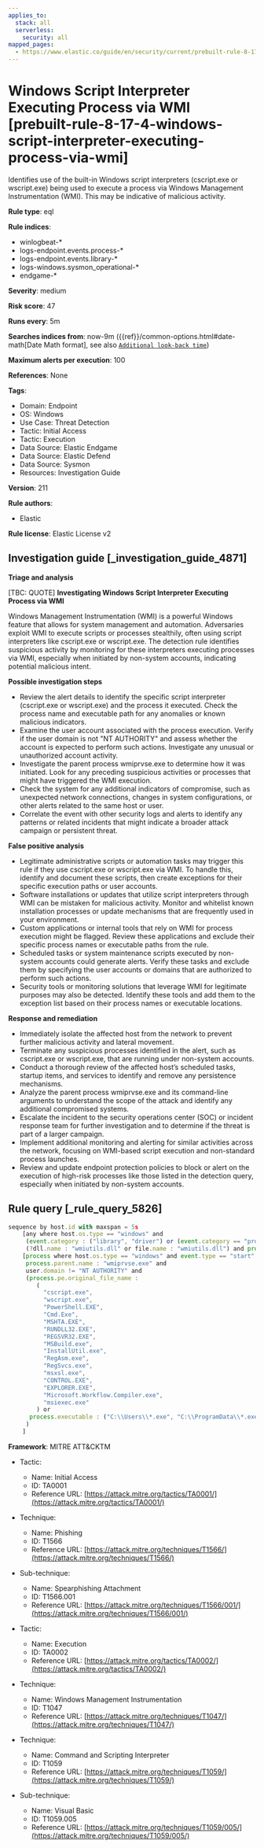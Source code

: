 ```yaml
---
applies_to:
  stack: all
  serverless:
    security: all
mapped_pages:
  - https://www.elastic.co/guide/en/security/current/prebuilt-rule-8-17-4-windows-script-interpreter-executing-process-via-wmi.html
---
```


# Windows Script Interpreter Executing Process via WMI [prebuilt-rule-8-17-4-windows-script-interpreter-executing-process-via-wmi]

Identifies use of the built-in Windows script interpreters (cscript.exe or wscript.exe) being used to execute a process via Windows Management Instrumentation (WMI). This may be indicative of malicious activity.

**Rule type**: eql

**Rule indices**:

* winlogbeat-*
* logs-endpoint.events.process-*
* logs-endpoint.events.library-*
* logs-windows.sysmon_operational-*
* endgame-*

**Severity**: medium

**Risk score**: 47

**Runs every**: 5m

**Searches indices from**: now-9m ({{ref}}/common-options.html#date-math[Date Math format], see also [`Additional look-back time`](docs-content://solutions/security/detect-and-alert/create-detection-rule.md#rule-schedule))

**Maximum alerts per execution**: 100

**References**: None

**Tags**:

* Domain: Endpoint
* OS: Windows
* Use Case: Threat Detection
* Tactic: Initial Access
* Tactic: Execution
* Data Source: Elastic Endgame
* Data Source: Elastic Defend
* Data Source: Sysmon
* Resources: Investigation Guide

**Version**: 211

**Rule authors**:

* Elastic

**Rule license**: Elastic License v2

## Investigation guide [_investigation_guide_4871]

**Triage and analysis**

[TBC: QUOTE]
**Investigating Windows Script Interpreter Executing Process via WMI**

Windows Management Instrumentation (WMI) is a powerful Windows feature that allows for system management and automation. Adversaries exploit WMI to execute scripts or processes stealthily, often using script interpreters like cscript.exe or wscript.exe. The detection rule identifies suspicious activity by monitoring for these interpreters executing processes via WMI, especially when initiated by non-system accounts, indicating potential malicious intent.

**Possible investigation steps**

* Review the alert details to identify the specific script interpreter (cscript.exe or wscript.exe) and the process it executed. Check the process name and executable path for any anomalies or known malicious indicators.
* Examine the user account associated with the process execution. Verify if the user domain is not "NT AUTHORITY" and assess whether the account is expected to perform such actions. Investigate any unusual or unauthorized account activity.
* Investigate the parent process wmiprvse.exe to determine how it was initiated. Look for any preceding suspicious activities or processes that might have triggered the WMI execution.
* Check the system for any additional indicators of compromise, such as unexpected network connections, changes in system configurations, or other alerts related to the same host or user.
* Correlate the event with other security logs and alerts to identify any patterns or related incidents that might indicate a broader attack campaign or persistent threat.

**False positive analysis**

* Legitimate administrative scripts or automation tasks may trigger this rule if they use cscript.exe or wscript.exe via WMI. To handle this, identify and document these scripts, then create exceptions for their specific execution paths or user accounts.
* Software installations or updates that utilize script interpreters through WMI can be mistaken for malicious activity. Monitor and whitelist known installation processes or update mechanisms that are frequently used in your environment.
* Custom applications or internal tools that rely on WMI for process execution might be flagged. Review these applications and exclude their specific process names or executable paths from the rule.
* Scheduled tasks or system maintenance scripts executed by non-system accounts could generate alerts. Verify these tasks and exclude them by specifying the user accounts or domains that are authorized to perform such actions.
* Security tools or monitoring solutions that leverage WMI for legitimate purposes may also be detected. Identify these tools and add them to the exception list based on their process names or executable locations.

**Response and remediation**

* Immediately isolate the affected host from the network to prevent further malicious activity and lateral movement.
* Terminate any suspicious processes identified in the alert, such as cscript.exe or wscript.exe, that are running under non-system accounts.
* Conduct a thorough review of the affected host’s scheduled tasks, startup items, and services to identify and remove any persistence mechanisms.
* Analyze the parent process wmiprvse.exe and its command-line arguments to understand the scope of the attack and identify any additional compromised systems.
* Escalate the incident to the security operations center (SOC) or incident response team for further investigation and to determine if the threat is part of a larger campaign.
* Implement additional monitoring and alerting for similar activities across the network, focusing on WMI-based script execution and non-standard process launches.
* Review and update endpoint protection policies to block or alert on the execution of high-risk processes like those listed in the detection query, especially when initiated by non-system accounts.


## Rule query [_rule_query_5826]

```js
sequence by host.id with maxspan = 5s
    [any where host.os.type == "windows" and
     (event.category : ("library", "driver") or (event.category == "process" and event.action : "Image loaded*")) and
     (?dll.name : "wmiutils.dll" or file.name : "wmiutils.dll") and process.name : ("wscript.exe", "cscript.exe")]
    [process where host.os.type == "windows" and event.type == "start" and
     process.parent.name : "wmiprvse.exe" and
     user.domain != "NT AUTHORITY" and
     (process.pe.original_file_name :
        (
          "cscript.exe",
          "wscript.exe",
          "PowerShell.EXE",
          "Cmd.Exe",
          "MSHTA.EXE",
          "RUNDLL32.EXE",
          "REGSVR32.EXE",
          "MSBuild.exe",
          "InstallUtil.exe",
          "RegAsm.exe",
          "RegSvcs.exe",
          "msxsl.exe",
          "CONTROL.EXE",
          "EXPLORER.EXE",
          "Microsoft.Workflow.Compiler.exe",
          "msiexec.exe"
        ) or
      process.executable : ("C:\\Users\\*.exe", "C:\\ProgramData\\*.exe")
     )
    ]
```

**Framework**: MITRE ATT&CKTM

* Tactic:

    * Name: Initial Access
    * ID: TA0001
    * Reference URL: [https://attack.mitre.org/tactics/TA0001/](https://attack.mitre.org/tactics/TA0001/)

* Technique:

    * Name: Phishing
    * ID: T1566
    * Reference URL: [https://attack.mitre.org/techniques/T1566/](https://attack.mitre.org/techniques/T1566/)

* Sub-technique:

    * Name: Spearphishing Attachment
    * ID: T1566.001
    * Reference URL: [https://attack.mitre.org/techniques/T1566/001/](https://attack.mitre.org/techniques/T1566/001/)

* Tactic:

    * Name: Execution
    * ID: TA0002
    * Reference URL: [https://attack.mitre.org/tactics/TA0002/](https://attack.mitre.org/tactics/TA0002/)

* Technique:

    * Name: Windows Management Instrumentation
    * ID: T1047
    * Reference URL: [https://attack.mitre.org/techniques/T1047/](https://attack.mitre.org/techniques/T1047/)

* Technique:

    * Name: Command and Scripting Interpreter
    * ID: T1059
    * Reference URL: [https://attack.mitre.org/techniques/T1059/](https://attack.mitre.org/techniques/T1059/)

* Sub-technique:

    * Name: Visual Basic
    * ID: T1059.005
    * Reference URL: [https://attack.mitre.org/techniques/T1059/005/](https://attack.mitre.org/techniques/T1059/005/)



